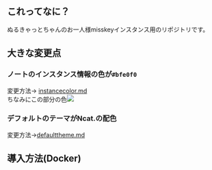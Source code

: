 ## これってなに？
ぬるきゃっとちゃんのお一人様misskeyインスタンス用のリポジトリです。
## 大きな変更点
### ノートのインスタンス情報の色が`#bfe0f0`
変更方法→ [instancecolor.md](https://github.com/nullnyat/nca10.net/blob/Ncat/explanation/instancecolor.md)<br>
ちなみにこの部分の色<img src=https://user-images.githubusercontent.com/89781396/148686895-f1662508-9fe5-47fd-be51-3d61f5220a2c.png>
### デフォルトのテーマがNcat.の配色
変更方法→[defaulttheme.md](https://github.com/nullnyat/nca10.net/blob/Ncat/explanation/defaulttheme.md)
### 
## 導入方法(Docker)
